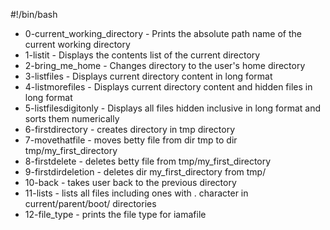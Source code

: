#!/bin/bash
* 0-current_working_directory - Prints the absolute path name of the current working directory
* 1-listit - Displays the contents list of the current directory
* 2-bring_me_home - Changes directory to the user's home directory
* 3-listfiles - Displays current directory content in long format
* 4-listmorefiles - Displays current directory content and hidden files in long format
* 5-listfilesdigitonly - Displays all files hidden inclusive in long format and sorts them numerically
* 6-firstdirectory - creates directory in tmp directory
* 7-movethatfile - moves betty file from dir tmp to dir tmp/my_first_directory
* 8-firstdelete - deletes betty file from tmp/my_first_directory
* 9-firstdirdeletion - deletes dir my_first_directory from tmp/
* 10-back - takes user back to the previous directory
* 11-lists - lists all files including ones with . character in current/parent/boot/ directories
* 12-file_type - prints the file type for iamafile

